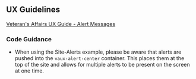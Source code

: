 ## UX Guidelines

[Veteran's Affairs UX Guide - Alert Messages](#)

### Code Guidance

* When using the Site-Alerts example, please be aware that alerts are pushed into the ```vaux-alert-center``` container. This places them at the top of the site and allows for multiple alerts to be present on the screen at one time.